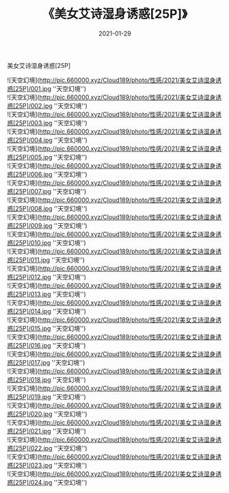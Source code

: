 ﻿---
layout: post
title:  《美女艾诗湿身诱惑[25P]》
date:   2021-01-29
img: http://pic.660000.xyz/Cloud189/photo/性感/2021/美女艾诗湿身诱惑[25P]/000.jpg
categories: [美女, 性感, 泳衣]
---

美女艾诗湿身诱惑[25P]



![天空幻境](http://pic.660000.xyz/Cloud189/photo/性感/2021/美女艾诗湿身诱惑[25P]/001.jpg ''天空幻境'') <br>
![天空幻境](http://pic.660000.xyz/Cloud189/photo/性感/2021/美女艾诗湿身诱惑[25P]/002.jpg ''天空幻境'') <br>
![天空幻境](http://pic.660000.xyz/Cloud189/photo/性感/2021/美女艾诗湿身诱惑[25P]/003.jpg ''天空幻境'') <br>
![天空幻境](http://pic.660000.xyz/Cloud189/photo/性感/2021/美女艾诗湿身诱惑[25P]/004.jpg ''天空幻境'') <br>
![天空幻境](http://pic.660000.xyz/Cloud189/photo/性感/2021/美女艾诗湿身诱惑[25P]/005.jpg ''天空幻境'') <br>
![天空幻境](http://pic.660000.xyz/Cloud189/photo/性感/2021/美女艾诗湿身诱惑[25P]/006.jpg ''天空幻境'') <br>
![天空幻境](http://pic.660000.xyz/Cloud189/photo/性感/2021/美女艾诗湿身诱惑[25P]/007.jpg ''天空幻境'') <br>
![天空幻境](http://pic.660000.xyz/Cloud189/photo/性感/2021/美女艾诗湿身诱惑[25P]/008.jpg ''天空幻境'') <br>
![天空幻境](http://pic.660000.xyz/Cloud189/photo/性感/2021/美女艾诗湿身诱惑[25P]/009.jpg ''天空幻境'') <br>
![天空幻境](http://pic.660000.xyz/Cloud189/photo/性感/2021/美女艾诗湿身诱惑[25P]/010.jpg ''天空幻境'') <br>
![天空幻境](http://pic.660000.xyz/Cloud189/photo/性感/2021/美女艾诗湿身诱惑[25P]/011.jpg ''天空幻境'') <br>
![天空幻境](http://pic.660000.xyz/Cloud189/photo/性感/2021/美女艾诗湿身诱惑[25P]/012.jpg ''天空幻境'') <br>
![天空幻境](http://pic.660000.xyz/Cloud189/photo/性感/2021/美女艾诗湿身诱惑[25P]/013.jpg ''天空幻境'') <br>
![天空幻境](http://pic.660000.xyz/Cloud189/photo/性感/2021/美女艾诗湿身诱惑[25P]/014.jpg ''天空幻境'') <br>
![天空幻境](http://pic.660000.xyz/Cloud189/photo/性感/2021/美女艾诗湿身诱惑[25P]/015.jpg ''天空幻境'') <br>
![天空幻境](http://pic.660000.xyz/Cloud189/photo/性感/2021/美女艾诗湿身诱惑[25P]/016.jpg ''天空幻境'') <br>
![天空幻境](http://pic.660000.xyz/Cloud189/photo/性感/2021/美女艾诗湿身诱惑[25P]/017.jpg ''天空幻境'') <br>
![天空幻境](http://pic.660000.xyz/Cloud189/photo/性感/2021/美女艾诗湿身诱惑[25P]/018.jpg ''天空幻境'') <br>
![天空幻境](http://pic.660000.xyz/Cloud189/photo/性感/2021/美女艾诗湿身诱惑[25P]/019.jpg ''天空幻境'') <br>
![天空幻境](http://pic.660000.xyz/Cloud189/photo/性感/2021/美女艾诗湿身诱惑[25P]/020.jpg ''天空幻境'') <br>
![天空幻境](http://pic.660000.xyz/Cloud189/photo/性感/2021/美女艾诗湿身诱惑[25P]/021.jpg ''天空幻境'') <br>
![天空幻境](http://pic.660000.xyz/Cloud189/photo/性感/2021/美女艾诗湿身诱惑[25P]/022.jpg ''天空幻境'') <br>
![天空幻境](http://pic.660000.xyz/Cloud189/photo/性感/2021/美女艾诗湿身诱惑[25P]/023.jpg ''天空幻境'') <br>
![天空幻境](http://pic.660000.xyz/Cloud189/photo/性感/2021/美女艾诗湿身诱惑[25P]/024.jpg ''天空幻境'') <br>